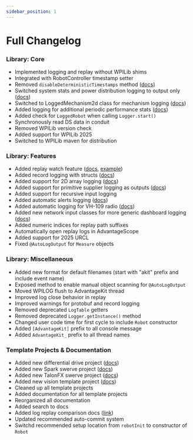 ```yaml
---
sidebar_position: 1
---
```


# Full Changelog

### Library: Core

- Implemented logging and replay without WPILib shims
- Integrated with RobotController timestamp setter
- Removed `disableDeterministicTimestamps` method ([docs](/data-flow/deterministic-timestamps))
- Switched system stats and power distribution logging to output only ([docs](/data-flow/built-in-logging#power-distribution-data))
- Switched to LoggedMechanism2d class for mechanism logging ([docs](/data-flow/supported-types#mechanisms-output-only))
- Added logging for additional periodic performance stats ([docs](/data-flow/built-in-logging#performance-data))
- Added check for `LoggedRobot` when calling `Logger.start()`
- Synchronously read DS data in conduit
- Removed WPILib version check
- Added support for WPILib 2025
- Switched to WPILib maven for distribution

### Library: Features

- Added replay watch feature ([docs](/getting-started/replay-watch), [example](/getting-started/what-is-advantagekit/example-rapid-iteration))
- Added record logging with structs ([docs](/data-flow/supported-types#records))
- Added support for 2D array logging ([docs](/data-flow/supported-types#simple))
- Added support for primitive supplier logging as outputs ([docs](/data-flow/supported-types#suppliers-output-only))
- Added support for recursive input logging
- Added automatic alerts logging ([docs](/data-flow/built-in-logging#alerts))
- Added automatic logging for VH-109 radio ([docs](/data-flow/built-in-logging#radio-status))
- Added new network input classes for more generic dashboard logging ([docs](/data-flow/recording-inputs/dashboard-inputs))
- Added numeric indices for replay path suffixes
- Automatically open replay logs in AdvantageScope
- Added support for 2025 URCL
- Fixed `@AutoLogOutput` for `Measure` objects

### Library: Miscellaneous

- Added new format for default filenames (start with "akit" prefix and include event name)
- Exposed method to enable manual object scanning for `@AutoLogOutput`
- Moved WPILOG flush to AdvantageKit thread
- Improved log close behavior in replay
- Improved warnings for protobuf and record logging
- Removed deprecated `LogTable` getters
- Removed deprecated `Logger.getInstance()` method
- Changed user code time for first cycle to include `Robot` constructor
- Added `[AdvantageKit]` prefix to all console message
- Added `AdvantageKit_` prefix to all thread names

### Template Projects & Documentation

- Added new differential drive project ([docs](/getting-started/template-projects/diff-drive-template))
- Added new Spark swerve project ([docs](/getting-started/template-projects/spark-swerve-template))
- Added new TalonFX swerve project ([docs](/getting-started/template-projects/talonfx-swerve-template))
- Added new vision template project ([docs](/getting-started/template-projects/vision-template))
- Cleaned up all template projects
- Added documentation for all template projects
- Reorganized all documentation
- Added search to docs
- Added log replay comparison docs ([link](/getting-started/what-is-advantagekit/log-replay-comparison))
- Updated recommended auto-commit system
- Switchd recommended setup location from `robotInit` to constructor of `Robot`
